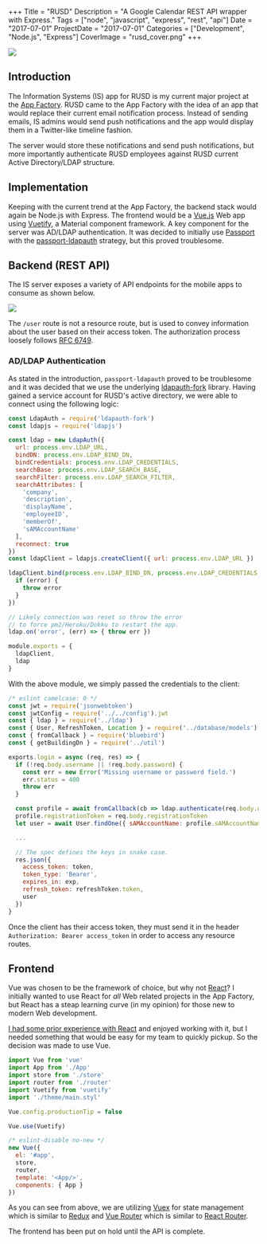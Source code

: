 +++
Title = "RUSD"
Description = "A Google Calendar REST API wrapper with Express."
Tags = ["node", "javascript", "express", "rest", "api"]
Date = "2017-07-01"
ProjectDate = "2017-07-01"
Categories = ["Development", "Node.js", "Express"]
CoverImage = "rusd_cover.png"
+++

<img src="/img/rusd_header.png">

## Introduction

The Information Systems (IS) app for RUSD is my current major project at the [App Factory](http://appfactoryuwp.com). RUSD came to the App Factory with the idea of an app that would replace their current email notification process. Instead of sending emails, IS admins would send push notifications and the app would display them in a Twitter-like timeline fashion.

The server would store these notifications and send push notifications, but more importantly authenticate RUSD employees against RUSD current Active Directory/LDAP structure.

## Implementation

Keeping with the current trend at the App Factory, the backend stack would again be Node.js with Express. The frontend would be a [Vue.js](https://vuejs.org/) Web app using [Vuetify](https://github.com/vuetifyjs/vuetify), a Material component framework. A key component for the server was AD/LDAP authentication. It was decided to initially use [Passport](http://passportjs.org/) with the [passport-ldapauth](https://github.com/vesse/passport-ldapauth) strategy, but this proved troublesome.

## Backend (REST API)

The IS server exposes a variety of API endpoints for the mobile apps to consume as shown below.

<img src="/img/rusd_routes.png">

The `/user` route is not a resource route, but is used to convey information about the user based on their access token. The authorization process loosely follows [RFC 6749](https://tools.ietf.org/html/rfc6749).

### AD/LDAP Authentication

As stated in the introduction, `passport-ldapauth` proved to be troublesome and it was decided that we use the underlying [ldapauth-fork](https://github.com/vesse/node-ldapauth-fork) library. Having gained a service account for RUSD's active directory, we were able to connect using the following logic:

```javascript
const LdapAuth = require('ldapauth-fork')
const ldapjs = require('ldapjs')

const ldap = new LdapAuth({
  url: process.env.LDAP_URL,
  bindDN: process.env.LDAP_BIND_DN,
  bindCredentials: process.env.LDAP_CREDENTIALS,
  searchBase: process.env.LDAP_SEARCH_BASE,
  searchFilter: process.env.LDAP_SEARCH_FILTER,
  searchAttributes: [
    'company',
    'description',
    'displayName',
    'employeeID',
    'memberOf',
    'sAMAccountName'
  ],
  reconnect: true
})
const ldapClient = ldapjs.createClient({ url: process.env.LDAP_URL })

ldapClient.bind(process.env.LDAP_BIND_DN, process.env.LDAP_CREDENTIALS, (error, result) => {
  if (error) {
    throw error
  }
})

// Likely connection was reset so throw the error
// to force pm2/Heroku/Dokku to restart the app.
ldap.on('error', (err) => { throw err })

module.exports = {
  ldapClient,
  ldap
}
```

With the above module, we simply passed the credentials to the client:

```javascript
/* eslint camelcase: 0 */
const jwt = require('jsonwebtoken')
const jwtConfig = require('../../config').jwt
const { ldap } = require('../ldap')
const { User, RefreshToken, Location } = require('../database/models')
const { fromCallback } = require('bluebird')
const { getBuildingDn } = require('../util')

exports.login = async (req, res) => {
  if (!req.body.username || !req.body.password) {
    const err = new Error('Missing username or password field.')
    err.status = 400
    throw err
  }

  const profile = await fromCallback(cb => ldap.authenticate(req.body.username, req.body.password, cb))
  profile.registrationToken = req.body.registrationToken
  let user = await User.findOne({ sAMAccountName: profile.sAMAccountName }).exec()

  ...

  // The spec defines the keys in snake case.
  res.json({
    access_token: token,
    token_type: 'Bearer',
    expires_in: exp,
    refresh_token: refreshToken.token,
    user
  })
}
```

Once the client has their access token, they must send it in the header `Authorization: Bearer access_token` in order to access any resource routes.

## Frontend

Vue was chosen to be the framework of choice, but why not [React](https://facebook.github.io/react/)? I initially wanted to use React for _all_ Web related projects in the App Factory, but React has a steap learning curve (in my opinion) for those new to modern Web development.

[I had some prior experience with React](https://github.com/ciscoo/itpc-demo) and enjoyed working with it, but I needed something that would be easy for my team to quickly pickup. So the decision was made to use Vue.


```javascript
import Vue from 'vue'
import App from './App'
import store from './store'
import router from './router'
import Vuetify from 'vuetify'
import './theme/main.styl'

Vue.config.productionTip = false

Vue.use(Vuetify)

/* eslint-disable no-new */
new Vue({
  el: '#app',
  store,
  router,
  template: '<App/>',
  components: { App }
})
```

As you can see from above, we are utilizing [Vuex](https://vuex.vuejs.org/) for state management which is similar to [Redux](http://redux.js.org/) and [Vue Router](https://router.vuejs.org/) which is similar to [React Router](https://reacttraining.com/react-router/).

The frontend has been put on hold until the API is complete.
